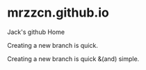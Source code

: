 # mrzzcn.github.io
Jack's github Home

Creating a new branch is quick.

Creating a new branch is quick &(and) simple.
